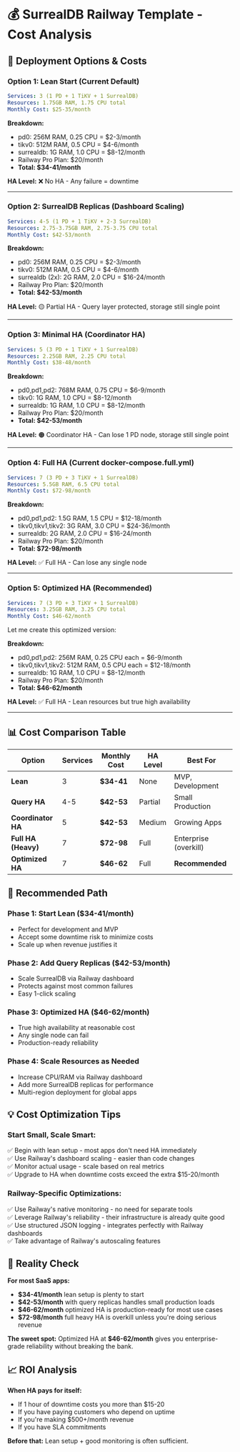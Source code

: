 # 💰 SurrealDB Railway Template - Cost Analysis

## 🎯 **Deployment Options & Costs**

### **Option 1: Lean Start (Current Default)**
```yaml
Services: 3 (1 PD + 1 TiKV + 1 SurrealDB)
Resources: 1.75GB RAM, 1.75 CPU total
Monthly Cost: $25-35/month
```

**Breakdown:**
- pd0: 256M RAM, 0.25 CPU = $2-3/month
- tikv0: 512M RAM, 0.5 CPU = $4-6/month  
- surrealdb: 1G RAM, 1.0 CPU = $8-12/month
- Railway Pro Plan: $20/month
- **Total: $34-41/month**

**HA Level:** ❌ No HA - Any failure = downtime

---

### **Option 2: SurrealDB Replicas (Dashboard Scaling)**
```yaml
Services: 4-5 (1 PD + 1 TiKV + 2-3 SurrealDB)
Resources: 2.75-3.75GB RAM, 2.75-3.75 CPU total  
Monthly Cost: $42-53/month
```

**Breakdown:**
- pd0: 256M RAM, 0.25 CPU = $2-3/month
- tikv0: 512M RAM, 0.5 CPU = $4-6/month
- surrealdb (2x): 2G RAM, 2.0 CPU = $16-24/month
- Railway Pro Plan: $20/month
- **Total: $42-53/month**

**HA Level:** 🟡 Partial HA - Query layer protected, storage still single point

---

### **Option 3: Minimal HA (Coordinator HA)**
```yaml
Services: 5 (3 PD + 1 TiKV + 1 SurrealDB)
Resources: 2.25GB RAM, 2.25 CPU total
Monthly Cost: $38-48/month  
```

**Breakdown:**
- pd0,pd1,pd2: 768M RAM, 0.75 CPU = $6-9/month
- tikv0: 1G RAM, 1.0 CPU = $8-12/month
- surrealdb: 1G RAM, 1.0 CPU = $8-12/month  
- Railway Pro Plan: $20/month
- **Total: $42-53/month**

**HA Level:** 🟠 Coordinator HA - Can lose 1 PD node, storage still single point

---

### **Option 4: Full HA (Current docker-compose.full.yml)**
```yaml
Services: 7 (3 PD + 3 TiKV + 1 SurrealDB)
Resources: 5.5GB RAM, 6.5 CPU total
Monthly Cost: $72-98/month
```

**Breakdown:**
- pd0,pd1,pd2: 1.5G RAM, 1.5 CPU = $12-18/month
- tikv0,tikv1,tikv2: 3G RAM, 3.0 CPU = $24-36/month
- surrealdb: 2G RAM, 2.0 CPU = $16-24/month
- Railway Pro Plan: $20/month
- **Total: $72-98/month**

**HA Level:** ✅ Full HA - Can lose any single node

---

### **Option 5: Optimized HA (Recommended)**
```yaml  
Services: 7 (3 PD + 3 TiKV + 1 SurrealDB)
Resources: 3.25GB RAM, 3.25 CPU total
Monthly Cost: $46-62/month
```

Let me create this optimized version:

**Breakdown:**
- pd0,pd1,pd2: 256M RAM, 0.25 CPU each = $6-9/month
- tikv0,tikv1,tikv2: 512M RAM, 0.5 CPU each = $12-18/month  
- surrealdb: 1G RAM, 1.0 CPU = $8-12/month
- Railway Pro Plan: $20/month
- **Total: $46-62/month**

**HA Level:** ✅ Full HA - Lean resources but true high availability

---

## 📊 **Cost Comparison Table**

| Option | Services | Monthly Cost | HA Level | Best For |
|--------|----------|--------------|----------|----------|
| **Lean** | 3 | **$34-41** | None | MVP, Development |
| **Query HA** | 4-5 | **$42-53** | Partial | Small Production |
| **Coordinator HA** | 5 | **$42-53** | Medium | Growing Apps |
| **Full HA (Heavy)** | 7 | **$72-98** | Full | Enterprise (overkill) |
| **Optimized HA** | 7 | **$46-62** | Full | **Recommended** |

## 🎯 **Recommended Path**

### **Phase 1: Start Lean ($34-41/month)**
- Perfect for development and MVP
- Accept some downtime risk to minimize costs
- Scale up when revenue justifies it

### **Phase 2: Add Query Replicas ($42-53/month)**  
- Scale SurrealDB via Railway dashboard
- Protects against most common failures
- Easy 1-click scaling

### **Phase 3: Optimized HA ($46-62/month)**
- True high availability at reasonable cost
- Any single node can fail
- Production-ready reliability

### **Phase 4: Scale Resources as Needed**
- Increase CPU/RAM via Railway dashboard
- Add more SurrealDB replicas for performance
- Multi-region deployment for global apps

## 💡 **Cost Optimization Tips**

### **Start Small, Scale Smart:**
✅ Begin with lean setup - most apps don't need HA immediately  
✅ Use Railway's dashboard scaling - easier than code changes  
✅ Monitor actual usage - scale based on real metrics  
✅ Upgrade to HA when downtime costs exceed the extra $15-20/month  

### **Railway-Specific Optimizations:**
✅ Use Railway's native monitoring - no need for separate tools  
✅ Leverage Railway's reliability - their infrastructure is already quite good  
✅ Use structured JSON logging - integrates perfectly with Railway dashboards  
✅ Take advantage of Railway's autoscaling features  

## 🚨 **Reality Check**

**For most SaaS apps:**
- **$34-41/month** lean setup is plenty to start
- **$42-53/month** with query replicas handles small production loads  
- **$46-62/month** optimized HA is production-ready for most use cases
- **$72-98/month** full heavy HA is overkill unless you're doing serious revenue

**The sweet spot:** Optimized HA at **$46-62/month** gives you enterprise-grade reliability without breaking the bank.

## 📈 **ROI Analysis**

**When HA pays for itself:**
- If 1 hour of downtime costs you more than $15-20
- If you have paying customers who depend on uptime  
- If you're making $500+/month revenue
- If you have SLA commitments

**Before that:** Lean setup + good monitoring is often sufficient.
